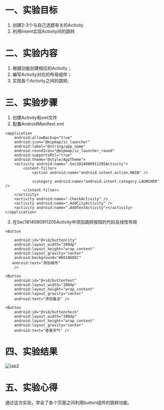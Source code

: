 # 一、实验目标
1. 创建2-3个与自己选题有关的Activity
2. 利用Intent实现Activity间的跳转

# 二、实验内容
1. 根据功能创建相应的Activity；
2. 编写Activity对应的布局组件；
3. 实现各个Activity之间的跳转;

# 三、实验步骤
1. 创建Activity和xml文件
2. 配置AndroidManifest.xml

<?xml version="1.0" encoding="utf-8"?>
<manifest xmlns:android="http://schemas.android.com/apk/res/android"
    package="edu.hzuapps.androidlabs">

    <application
        android:allowBackup="true"
        android:icon="@mipmap/ic_launcher"
        android:label="@string/app_name"
        android:roundIcon="@mipmap/ic_launcher_round"
        android:supportsRtl="true"
        android:theme="@style/AppTheme">
        <activity android:name=".Sec1814080911205Activity">
            <intent-filter>
                <action android:name="android.intent.action.MAIN" />

                <category android:name="android.intent.category.LAUNCHER" />
            </intent-filter>
        </activity>
        <activity android:name=".CheckActivity" />
        <activity android:name=".AddCityActivity" />
        <activity android:name=".AddTextActivity"></activity>
    </application>
</manifest>

3. 在Sec1814080911205Activity中添加跳转按钮的代码及线性布局
<?xml version="1.0" encoding="utf-8"?>
<LinearLayout
    xmlns:android="http://schemas.android.com/apk/res/android"
    xmlns:app="http://schemas.android.com/apk/res-auto"
    xmlns:tools="http://schemas.android.com/tools"
    android:layout_width="match_parent"
    android:layout_height="match_parent"
    android:orientation="vertical"
    tools:context="edu.hzuapps.androidlabs.Sec1814080911205Activity"
    android:background="@drawable/index">

    <Button

        android:id="@+id/buttoncity"
        android:layout_width="200dp"
        android:layout_height="wrap_content"
        android:layout_gravity="center"
        android:background="#66186DEC"
       android:text="添加城市"
        />

    <Button
        android:id="@+id/buttontext"
        android:layout_width="200dp"
        android:layout_height="wrap_content"
        android:layout_gravity="center"
        android:text="添加备注" />

    <Button
        android:id="@+id/buttoncheck"
        android:layout_width="200dp"
        android:layout_height="wrap_content"
        android:layout_gravity="center"
        android:text="查看天气" />

</LinearLayout>

# 四、实验结果
![lab2](https://github.com/wuuuxj/android-labs-2020/tree/master/students/sec1814080911205/lab2.jpg)

# 五、实验心得
通过这次实验，学会了各个页面之间利用button组件的跳转功能。